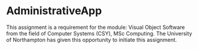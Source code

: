 # AdministrativeApp
This assignment is a requirement for the module: Visual Object Software from the field of Computer Systems (CSY), MSc Computing. The University of Northampton has given this opportunity to initiate this assignment.
